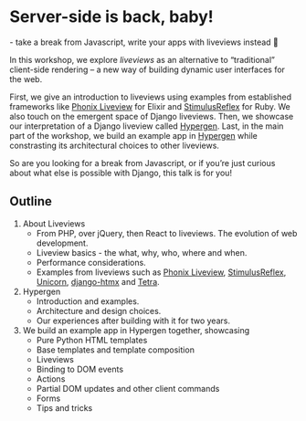 # Server-side is back, baby!
\- take a break from Javascript, write your apps with liveviews instead 🚀

In this workshop, we explore *liveviews* as an alternative to “traditional” client-side rendering – a new way of building dynamic user interfaces for the web.

First, we give an introduction to liveviews using examples from established frameworks like [Phonix Liveview](https://hexdocs.pm/phoenix_live_view/Phoenix.LiveView.html) for Elixir and [StimulusReflex](https://docs.stimulusreflex.com/) for Ruby. We also touch on the emergent space of Django liveviews. Then, we showcase our interpretation of a Django liveview called [Hypergen](https://hypergen.it). Last, in the main part of the workshop, we build an example app in [Hypergen](https://github.com/runekaagaard/django-hypergen) while constrasting its architectural choices to other liveviews.

So are you looking for a break from Javascript, or if you’re just curious about what else is possible with Django, this talk is for you!

## Outline

1. About Liveviews
    - From PHP, over jQuery, then React to liveviews. The evolution of web development.
    - Liveview basics - the what, why, who, where and when.
    - Performance considerations.
    - Examples from liveviews such as [Phonix Liveview](https://hexdocs.pm/phoenix_live_view/Phoenix.LiveView.html), [StimulusReflex](https://docs.stimulusreflex.com/), [Unicorn](https://www.django-unicorn.com/), [django-htmx](https://github.com/adamchainz/django-htmx) and [Tetra](https://www.tetraframework.com/).
2. Hypergen
    - Introduction and examples.
    - Architecture and design choices.
    - Our experiences after building with it for two years.
3. We build an example app in Hypergen together, showcasing
    - Pure Python HTML templates
    - Base templates and template composition
    - Liveviews
    - Binding to DOM events
    - Actions
    - Partial DOM updates and other client commands
    - Forms
    - Tips and tricks
